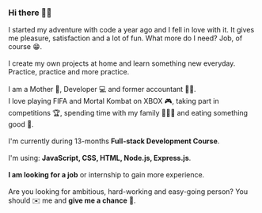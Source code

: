 ### Hi there 🙋‍♀️

I started my adventure with code a year ago and I fell in love with it. It gives me pleasure, satisfaction and a lot of fun. What more do I need? Job, of course 😁.
<br><br>
I create my own projects at home and learn something new everyday. Practice, practice and more practice.
<br><br>
I am a Mother 🤱, Developer 💻 and former accountant 👩‍💻.
<br>
I love playing FIFA and Mortal Kombat on XBOX 🎮, taking part in competitions 🏆, spending time with my family 👨‍👩‍👧 and eating something good 🍕.
<br><br>
I'm currently during 13-months **Full-stack Development Course**.
<br><br>
I'm using: **JavaScript, CSS, HTML, Node.js, Express.js**.
<br><br>
**I am looking for a job** or internship to gain more experience.
<br><br>
Are you looking for ambitious, hard-working and easy-going person? You should ✉️ me and **give me a chance** 💌.
